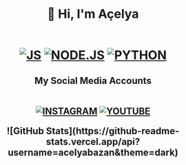 <h1 align="center">👋 Hi, I'm Açelya
<p align="center"><br>
<a href="https://javascript.com"><img alt="JS" src="https://img.shields.io/badge/JavaScript-323330?style=for-the-badge&logo=javascript&logoColor=F7DF1E"></img></a>
<a href="https://node.js.com"><img alt="NODE.JS" src="https://img.shields.io/badge/Node.js-43853D?style=for-the-badge&logo=node.js&logoColor=white"></img></a>
<a href="https://www.python.org/"><img alt="PYTHON" src="https://img.shields.io/badge/Python-3776AB?style=for-the-badge&logo=python&logoColor=white"></img></a>

<h2 align="center">My Social Media Accounts
<p align="center"><br>
<a href="https://www.instagram.com/acelyabazan/"><img alt="INSTAGRAM" src="https://img.shields.io/badge/Instagram-E4405F?style=for-the-badge&logo=instagram&logoColor=white"></img></a>
<a href="https://www.youtube.com/@acelyabazan"><img alt="YOUTUBE" src="https://img.shields.io/badge/YouTube-FF0000?style=for-the-badge&logo=youtube&logoColor=white"></img></a>

<p align="center">
![GitHub Stats](https://github-readme-stats.vercel.app/api?username=acelyabazan&theme=dark)
